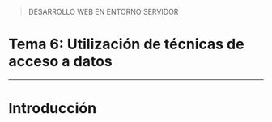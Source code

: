 > DESARROLLO WEB EN ENTORNO SERVIDOR

# Tema 6: Utilización de técnicas de acceso a datos <!-- omit in toc -->




--- 

# Introducción


